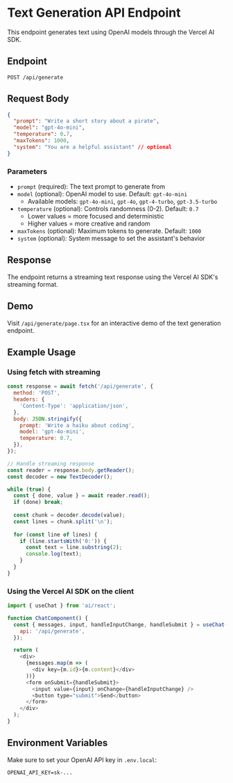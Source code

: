 # Text Generation API Endpoint

This endpoint generates text using OpenAI models through the Vercel AI SDK.

## Endpoint

`POST /api/generate`

## Request Body

```json
{
  "prompt": "Write a short story about a pirate",
  "model": "gpt-4o-mini",
  "temperature": 0.7,
  "maxTokens": 1000,
  "system": "You are a helpful assistant" // optional
}
```

### Parameters

- `prompt` (required): The text prompt to generate from
- `model` (optional): OpenAI model to use. Default: `gpt-4o-mini`
  - Available models: `gpt-4o-mini`, `gpt-4o`, `gpt-4-turbo`, `gpt-3.5-turbo`
- `temperature` (optional): Controls randomness (0-2). Default: `0.7`
  - Lower values = more focused and deterministic
  - Higher values = more creative and random
- `maxTokens` (optional): Maximum tokens to generate. Default: `1000`
- `system` (optional): System message to set the assistant's behavior

## Response

The endpoint returns a streaming text response using the Vercel AI SDK's streaming format.

## Demo

Visit `/api/generate/page.tsx` for an interactive demo of the text generation endpoint.

## Example Usage

### Using fetch with streaming

```javascript
const response = await fetch('/api/generate', {
  method: 'POST',
  headers: {
    'Content-Type': 'application/json',
  },
  body: JSON.stringify({
    prompt: 'Write a haiku about coding',
    model: 'gpt-4o-mini',
    temperature: 0.7,
  }),
});

// Handle streaming response
const reader = response.body.getReader();
const decoder = new TextDecoder();

while (true) {
  const { done, value } = await reader.read();
  if (done) break;
  
  const chunk = decoder.decode(value);
  const lines = chunk.split('\n');
  
  for (const line of lines) {
    if (line.startsWith('0:')) {
      const text = line.substring(2);
      console.log(text);
    }
  }
}
```

### Using the Vercel AI SDK on the client

```javascript
import { useChat } from 'ai/react';

function ChatComponent() {
  const { messages, input, handleInputChange, handleSubmit } = useChat({
    api: '/api/generate',
  });

  return (
    <div>
      {messages.map(m => (
        <div key={m.id}>{m.content}</div>
      ))}
      <form onSubmit={handleSubmit}>
        <input value={input} onChange={handleInputChange} />
        <button type="submit">Send</button>
      </form>
    </div>
  );
}
```

## Environment Variables

Make sure to set your OpenAI API key in `.env.local`:

```
OPENAI_API_KEY=sk-...
```

